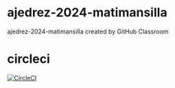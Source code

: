 # ajedrez-2024-matimansilla
ajedrez-2024-matimansilla created by GitHub Classroom

# circleci
[![CircleCI](https://dl.circleci.com/status-badge/img/gh/um-computacion-tm/ajedrez-2024-matimansilla/tree/main.svg?style=svg)](https://dl.circleci.com/status-badge/redirect/gh/um-computacion-tm/ajedrez-2024-matimansilla/tree/main)